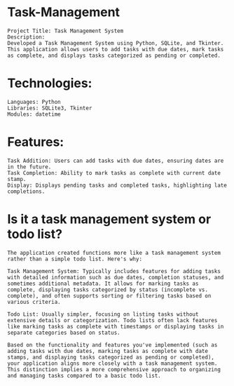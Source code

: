# Task-Management
    Project Title: Task Management System
    Description:
    Developed a Task Management System using Python, SQLite, and Tkinter. This application allows users to add tasks with due dates, mark tasks as complete, and displays tasks categorized as pending or completed.

# Technologies:
    Languages: Python
    Libraries: SQLite3, Tkinter
    Modules: datetime
# Features:
    Task Addition: Users can add tasks with due dates, ensuring dates are in the future.
    Task Completion: Ability to mark tasks as complete with current date stamp.
    Display: Displays pending tasks and completed tasks, highlighting late completions.

# Is it a task management system or todo list?
    The application created functions more like a task management system rather than a simple todo list. Here's why:

    Task Management System: Typically includes features for adding tasks with detailed information such as due dates, completion statuses, and sometimes additional metadata. It allows for marking tasks as complete, displaying tasks categorized by status (incomplete vs. complete), and often supports sorting or filtering tasks based on various criteria.
    
    Todo List: Usually simpler, focusing on listing tasks without extensive details or categorization. Todo lists often lack features like marking tasks as complete with timestamps or displaying tasks in separate categories based on status.
    
    Based on the functionality and features you've implemented (such as adding tasks with due dates, marking tasks as complete with date stamps, and displaying tasks categorized as pending or completed), your application aligns more closely with a task management system. This distinction implies a more comprehensive approach to organizing and managing tasks compared to a basic todo list.

